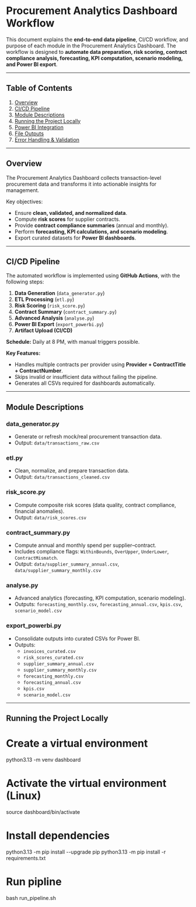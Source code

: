# Procurement Analytics Dashboard Workflow

This document explains the **end-to-end data pipeline**, CI/CD workflow, and purpose of each module in the Procurement Analytics Dashboard. The workflow is designed to **automate data preparation, risk scoring, contract compliance analysis, forecasting, KPI computation, scenario modeling, and Power BI export**.

---

## Table of Contents
1. [Overview](#overview)  
2. [CI/CD Pipeline](#cicd-pipeline)  
3. [Module Descriptions](#module-descriptions)  
4. [Running the Project Locally](#running-the-project-locally)  
5. [Power BI Integration](#power-bi-integration)  
6. [File Outputs](#file-outputs)  
7. [Error Handling & Validation](#error-handling--validation)  

---

## Overview

The Procurement Analytics Dashboard collects transaction-level procurement data and transforms it into actionable insights for management.  

Key objectives:
- Ensure **clean, validated, and normalized data**.  
- Compute **risk scores** for supplier contracts.  
- Provide **contract compliance summaries** (annual and monthly).  
- Perform **forecasting, KPI calculations, and scenario modeling**.  
- Export curated datasets for **Power BI dashboards**.  

---

## CI/CD Pipeline

The automated workflow is implemented using **GitHub Actions**, with the following steps:

1. **Data Generation** (`data_generator.py`)  
2. **ETL Processing** (`etl.py`)  
3. **Risk Scoring** (`risk_score.py`)  
4. **Contract Summary** (`contract_summary.py`)  
5. **Advanced Analysis** (`analyse.py`)  
6. **Power BI Export** (`export_powerbi.py`)  
7. **Artifact Upload (CI/CD)**  

**Schedule:** Daily at 8 PM, with manual triggers possible.  

**Key Features:**
- Handles multiple contracts per provider using **Provider + ContractTitle + ContractNumber**.  
- Skips invalid or insufficient data without failing the pipeline.  
- Generates all CSVs required for dashboards automatically.  

---

## Module Descriptions

### data_generator.py
- Generate or refresh mock/real procurement transaction data.
- Output: `data/transactions_raw.csv`

### etl.py
- Clean, normalize, and prepare transaction data.
- Output: `data/transactions_cleaned.csv`

### risk_score.py
- Compute composite risk scores (data quality, contract compliance, financial anomalies).
- Output: `data/risk_scores.csv`

### contract_summary.py
- Compute annual and monthly spend per supplier–contract.
- Includes compliance flags: `WithinBounds`, `OverUpper`, `UnderLower`, `ContractMismatch`.
- Output: `data/supplier_summary_annual.csv`, `data/supplier_summary_monthly.csv`

### analyse.py
- Advanced analytics (forecasting, KPI computation, scenario modeling).
- Outputs: `forecasting_monthly.csv`, `forecasting_annual.csv`, `kpis.csv`, `scenario_model.csv`

### export_powerbi.py
- Consolidate outputs into curated CSVs for Power BI.
- Outputs:
  - `invoices_curated.csv`
  - `risk_scores_curated.csv`
  - `supplier_summary_annual.csv`
  - `supplier_summary_monthly.csv`
  - `forecasting_monthly.csv`
  - `forecasting_annual.csv`
  - `kpis.csv`
  - `scenario_model.csv`

---

## Running the Project Locally

# Create a virtual environment
python3.13 -m venv dashboard

# Activate the virtual environment (Linux)
source dashboard/bin/activate

# Install dependencies
python3.13 -m pip install --upgrade pip
python3.13 -m pip install -r requirements.txt

# Run pipline
bash run_pipeline.sh